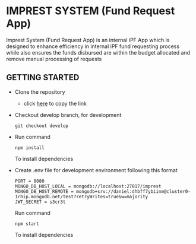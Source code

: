 # IMPREST SYSTEM (Fund Request App)

Imprest System (Fund Request App) is an internal iPF App which is designed to enhance efficiency in internal iPF fund requesting process while also ensures the funds disbursed are within the budget allocated and remove manual processing of requests

## GETTING STARTED

- Clone the repository
  - click [here](https://github.com/dae54/fund-request-api.git) to copy the link
- Checkout develop branch, for development
  ```
  git checkout develop
  ```
- Run command

  ```
  npm install
  ```

  To install dependencies

- Create .env file for development environment following this format

  ```env
  PORT = 8080
  MONGO_DB_HOST_LOCAL = mongodb://localhost:27017/imprest
  MONGO_DB_HOST_REMOTE = mongodb+srv://daniel:dhbff7ybiinm@cluster0-1rhip.mongodb.net/test?retryWrites=true&w=majority
  JWT_SECRET = s3cr3t
  ```

  Run command

  ```
  npm start
  ```

  To install dependencies
